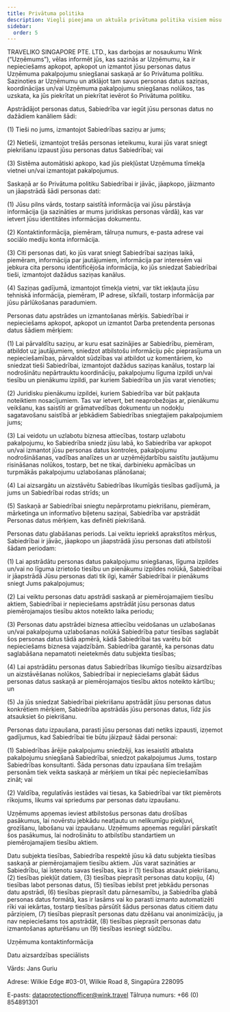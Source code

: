 ```yaml
---
title: Privātuma politika
description: Viegli pieejama un aktuāla privātuma politika visiem mūsu ceļotājiem.
sidebar:
  order: 5
---
```

TRAVELIKO SINGAPORE PTE. LTD., kas darbojas ar nosaukumu Wink (“Uzņēmums”), vēlas informēt jūs, kas sazinās ar Uzņēmumu, ka ir nepieciešams apkopot, apkopot un izmantot jūsu personas datus Uzņēmuma pakalpojumu sniegšanai saskaņā ar šo Privātuma politiku. Sazinoties ar Uzņēmumu un atklājot tam savus personas datus saziņas, koordinācijas un/vai Uzņēmuma pakalpojumu sniegšanas nolūkos, tas uzskata, ka jūs piekrītat un piekrītat ievērot šo Privātuma politiku.

Apstrādājot personas datus, Sabiedrība var iegūt jūsu personas datus no dažādiem kanāliem šādi:

(1) Tieši no jums, izmantojot Sabiedrības saziņu ar jums;

(2) Netieši, izmantojot trešās personas ieteikumu, kurai jūs varat sniegt piekrišanu izpaust jūsu personas datus Sabiedrībai; vai

(3) Sistēma automātiski apkopo, kad jūs piekļūstat Uzņēmuma tīmekļa vietnei un/vai izmantojat pakalpojumus.

Saskaņā ar šo Privātuma politiku Sabiedrībai ir jāvāc, jāapkopo, jāizmanto un jāapstrādā šādi personas dati:

(1) Jūsu pilns vārds, tostarp saistītā informācija vai jūsu pārstāvja informācija (ja sazināties ar mums juridiskas personas vārdā), kas var ietvert jūsu identitātes informācijas dokumentu.

(2) Kontaktinformācija, piemēram, tālruņa numurs, e-pasta adrese vai sociālo mediju konta informācija.

(3) Citi personas dati, ko jūs varat sniegt Sabiedrībai saziņas laikā, piemēram, informācija par jautājumiem, informācija par interesēm vai jebkura cita personu identificējoša informācija, ko jūs sniedzat Sabiedrībai tieši, izmantojot dažādus saziņas kanālus.

(4) Saziņas gadījumā, izmantojot tīmekļa vietni, var tikt iekļauta jūsu tehniskā informācija, piemēram, IP adrese, sīkfaili, tostarp informācija par jūsu pārlūkošanas paradumiem.

Personas datu apstrādes un izmantošanas mērķis. Sabiedrībai ir nepieciešams apkopot, apkopot un izmantot Darba pretendenta personas datus šādiem mērķiem:

(1) Lai pārvaldītu saziņu, ar kuru esat sazinājies ar Sabiedrību, piemēram, atbildot uz jautājumiem, sniedzot atbilstošu informāciju pēc pieprasījuma un nepieciešamības, pārvaldot sūdzības vai atbildot uz komentāriem, ko sniedzat tieši Sabiedrībai, izmantojot dažādus saziņas kanālus, tostarp lai nodrošinātu nepārtrauktu koordināciju, pakalpojumu līguma izpildi un/vai tiesību un pienākumu izpildi, par kuriem Sabiedrība un jūs varat vienoties;

(2) Juridisku pienākumu izpildei, kuriem Sabiedrība var būt pakļauta noteiktiem nosacījumiem. Tas var ietvert, bet neaprobežojas ar, pienākumu veikšanu, kas saistīti ar grāmatvedības dokumentu un nodokļu sagatavošanu saistībā ar jebkādiem Sabiedrības sniegtajiem pakalpojumiem jums;

(3) Lai veidotu un uzlabotu biznesa attiecības, tostarp uzlabotu pakalpojumu, ko Sabiedrība sniedz jūsu labā, ko Sabiedrība var apkopot un/vai izmantot jūsu personas datus kontroles, pakalpojumu nodrošināšanas, vadības analīzes un ar uzņēmējdarbību saistītu jautājumu risināšanas nolūkos, tostarp, bet ne tikai, darbinieku apmācības un turpmākās pakalpojumu uzlabošanas plānošanai;

(4) Lai aizsargātu un aizstāvētu Sabiedrības likumīgās tiesības gadījumā, ja jums un Sabiedrībai rodas strīds; un

(5) Saskaņā ar Sabiedrībai sniegtu nepārprotamu piekrišanu, piemēram, mārketinga un informatīvo biļetenu saziņai, Sabiedrība var apstrādāt Personas datus mērķiem, kas definēti piekrišanā.

Personas datu glabāšanas periods. Lai veiktu iepriekš aprakstītos mērķus, Sabiedrībai ir jāvāc, jāapkopo un jāapstrādā jūsu personas dati atbilstoši šādam periodam:

(1) Lai apstrādātu personas datus pakalpojumu sniegšanas, līguma izpildes un/vai no līguma izrietošo tiesību un pienākumu izpildes nolūkā, Sabiedrībai ir jāapstrādā Jūsu personas dati tik ilgi, kamēr Sabiedrībai ir pienākums sniegt Jums pakalpojumus;

(2) Lai veiktu personas datu apstrādi saskaņā ar piemērojamajiem tiesību aktiem, Sabiedrībai ir nepieciešams apstrādāt jūsu personas datus piemērojamajos tiesību aktos noteikto laika periodu;

(3) Personas datu apstrādei biznesa attiecību veidošanas un uzlabošanas un/vai pakalpojuma uzlabošanas nolūkā Sabiedrība patur tiesības saglabāt šos personas datus tādā apmērā, kādā Sabiedrībai tas varētu būt nepieciešams biznesa vajadzībām. Sabiedrība garantē, ka personas datu saglabāšana nepamatoti neietekmēs datu subjekta tiesības;

(4) Lai apstrādātu personas datus Sabiedrības likumīgo tiesību aizsardzības un aizstāvēšanas nolūkos, Sabiedrībai ir nepieciešams glabāt šādus personas datus saskaņā ar piemērojamajos tiesību aktos noteikto kārtību; un

(5) Ja jūs sniedzat Sabiedrībai piekrišanu apstrādāt jūsu personas datus konkrētiem mērķiem, Sabiedrība apstrādās jūsu personas datus, līdz jūs atsauksiet šo piekrišanu.

Personas datu izpaušana, parasti jūsu personas dati netiks izpausti, izņemot gadījumus, kad Sabiedrībai tie būtu jāizpauž šādai personai:

(1) Sabiedrības ārējie pakalpojumu sniedzēji, kas iesaistīti atbalsta pakalpojumu sniegšanā Sabiedrībai, sniedzot pakalpojumus Jums, tostarp Sabiedrības konsultanti. Šāda personas datu izpaušana šīm trešajām personām tiek veikta saskaņā ar mērķiem un tikai pēc nepieciešamības zināt; vai

(2) Valdība, regulatīvās iestādes vai tiesas, ka Sabiedrībai var tikt piemērots rīkojums, likums vai spriedums par personas datu izpaušanu.

Uzņēmums apņemas ieviest atbilstošus personas datu drošības pasākumus, lai novērstu jebkādu neatļautu un nelikumīgu piekļuvi, grozīšanu, labošanu vai izpaušanu. Uzņēmums apņemas regulāri pārskatīt šos pasākumus, lai nodrošinātu to atbilstību standartiem un piemērojamajiem tiesību aktiem.

Datu subjekta tiesības, Sabiedrība respektē jūsu kā datu subjekta tiesības saskaņā ar piemērojamajiem tiesību aktiem. Jūs varat sazināties ar Sabiedrību, lai īstenotu savas tiesības, kas ir (1) tiesības atsaukt piekrišanu, (2) tiesības piekļūt datiem, (3) tiesības pieprasīt personas datu kopiju, (4) tiesības labot personas datus, (5) tiesības iebilst pret jebkādu personas datu apstrādi, (6) tiesības pieprasīt datu pārnesamību, ja Sabiedrība glabā personas datus formātā, kas ir lasāms vai ko parasti izmanto automatizēti rīki vai iekārtas, tostarp tiesības pārsūtīt šādus personas datus citiem datu pārziņiem, (7) tiesības pieprasīt personas datu dzēšanu vai anonimizāciju, ja nav nepieciešams tos apstrādāt, (8) tiesības pieprasīt personas datu izmantošanas apturēšanu un (9) tiesības iesniegt sūdzību.

Uzņēmuma kontaktinformācija

Datu aizsardzības speciālists

Vārds: Jans Guriu

Adrese: Wilkie Edge #03-01, Wilkie Road 8, Singapūra 228095

E-pasts: dataprotectionofficer@wink.travel
Tālruņa numurs: +66 (0) 854891301

